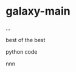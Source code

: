 # galaxy-main
...












best of the best 

python code 










































































nnn















